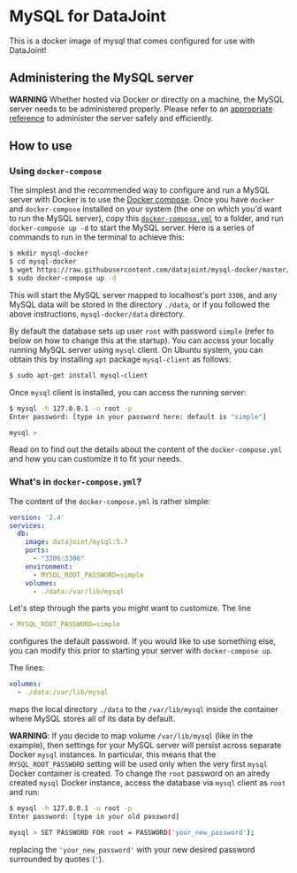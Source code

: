 # MySQL for DataJoint
This is a docker image of mysql that comes configured for use with DataJoint!

## Administering the MySQL server
**WARNING** Whether hosted via Docker or directly on a machine, the MySQL server needs to be administered properly. Please refer to an [appropriate reference](https://dev.mysql.com/doc/refman/5.7/en/server-administration.html) to administer the server safely and efficiently.

## How to use

### Using `docker-compose`
The simplest and the recommended way to configure and run a MySQL server with Docker is to use the [Docker compose](https://docs.docker.com/compose/). Once you have `docker` and `docker-compose` installed on your system (the one on which you'd want to run the MySQL server), copy this [`docker-compose.yml`](https://raw.githubusercontent.com/datajoint/mysql-docker/master/slim/docker-compose.yml) to a folder, and run `docker-compose up -d` to start the MySQL server. Here is a series of commands to run in the terminal to achieve this:

```bash
$ mkdir mysql-docker
$ cd mysql-docker
$ wget https://raw.githubusercontent.com/datajoint/mysql-docker/master/slim/docker-compose.yml
$ sudo docker-compose up -d
```

This will start the MySQL server mapped to localhost's port `3306`, and any MySQL data will be stored in the directory `./data`, or if you followed the above instructions, `mysql-docker/data` directory. 

By default the database sets up user `root` with password `simple` (refer to below on how to change this at the startup). You can access your locally running MySQL server using `mysql` client. On Ubuntu system, you can obtain this by installing `apt` package `mysql-client` as follows:

```bash
$ sudo apt-get install mysql-client
```

Once `mysql` client is installed, you can access the running server:

```bash
$ mysql -h 127.0.0.1 -u root -p
Enter password: [type in your password here: default is "simple"]

mysql >
```

Read on to find out the details about the content of the `docker-compose.yml` and how you can customize it to fit your needs.

### What's in `docker-compose.yml`?
The content of the `docker-compose.yml` is rather simple:

```yml
version: '2.4'
services:
  db:
    image: datajoint/mysql:5.7
    ports:
      - "3306:3306"
    environment:
      - MYSQL_ROOT_PASSWORD=simple
    volumes:
      - ./data:/var/lib/mysql
```

Let's step through the parts you might want to customize. The line

```yml
- MYSQL_ROOT_PASSWORD=simple
```

configures the default password. If you would like to use something else, you can modify this prior to starting your server with `docker-compose up`.

The lines:

```yml
volumes:
  - ./data:/var/lib/mysql
```

maps the local directory `./data` to the `/var/lib/mysql` inside the container where MySQL stores all of its data by default.

**WARNING**: If you decide to map volume `/var/lib/mysql` (like in the example), then settings for your MySQL server will persist across separate Docker `mysql` instances. In particular, this means that the `MYSQL_ROOT_PASSWORD` setting will be used only when the very first `mysql` Docker container is created. To change the `root` password on an alredy created `mysql` Docker instance, access the database via `mysql` client as `root` and run:

```bash
$ mysql -h 127.0.0.1 -u root -p
Enter password: [type in your old password]

mysql > SET PASSWORD FOR root = PASSWORD('your_new_password');
```

replacing the `'your_new_password'` with your new desired password surrounded by quotes (`'`).
